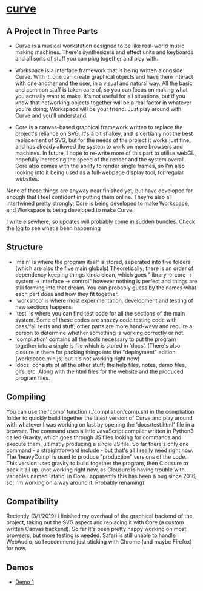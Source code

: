 # [curve](http://metasophiea.com/curve)

## A Project In Three Parts
- Curve is a musical workstation designed to be like real-world music making machines. There's synthesizers and effect units and keyboards and all sorts of stuff you can plug together and play with. 

- Workspace is a interface framework that is being written alongside Curve. With it, one can create graphical objects and have them interact with one another and the user, in a visual and natural way. All the basic and common stuff is taken care of, so you can focus on making what you actually want to make. It's not useful for all situations, but if you know that networking objects together will be a real factor in whatever you're doing; Workspace will be your friend. Just play around with Curve and you'll understand.

- Core is a canvas-based graphical framework written to replace the project's reliance on SVG. It's a bit shakey, and is certianly not the best replacement of SVG, but for the needs of the project it works just fine, and has already allowed the system to work on more browsers and machines. In future, I hope to re-write more of this part to utilise webGL, hopefully increasing the speed of the render and the system overall. Core also comes with the ability to render single frames, so I'm also looking into it being used as a full-webpage display tool, for regular websites.


None of these things are anyway near finished yet, but have developed far enough that I feel confident in putting them online. They're also all intertwined pretty strongly; Core is being developed to make Workspace, and Workspace is being developed to make Curve.

I write elsewhere, so updates will probably come in sudden bundles. Check the [log](docs/notes/log) to see what's been happening

## Structure
- 'main' is where the program itself is stored, seperated into five folders (which are also the five main globals) Theoretically; there is an order of dependency keeping things kinda clean, which goes "library -> core -> system -> interface -> control" however nothing is perfect and things are still forming into that dream. You can probably guess by the names what each part does and how they fit together.
- 'workshop' is where most experimentation, development and testing of new sections happens
- 'test' is where you can find test code for all the sections of the main system. Some of these codes are snazzy code testing code with pass/fail tests and stuff; other parts are more hand-wavy and require a person to determine whether something is working correctly or not.
- 'compliation' contains all the tools necessary to put the program together into a single js file which is stored in 'docs'. (There's also closure in there for packing things into the "deployment" edition (workspace.min.js) but it's not working right now)
- 'docs' consists of all the other stuff; the help files, notes, demo files, gifs, etc. Along with the html files for the website and the produced program files.

## Compiling
You can use the 'comp' function (./compliation/comp.sh) in the compliation folder to quickly build together the latest version of Curve and play around with whatever I was working on last by opening the 'docs/test.html' file in a browser.
The command uses a little JavaScript compiler written in Python3 called Gravity, which goes through JS files looking for commands and execute them, ultimatly producing a single JS file. So far there's only one command - a straightforward include - but that's all I really need right now. The 'heavyComp' is used to produce "production" versions of the code. This version uses gravity to build together the program, then Clousure to pack it all up. (not working right now, as Clousure is having trouble with variables named 'static' in Core.. apparently this has been a bug since 2016, so, I'm working on a way around it. Probably renaming)

## Compatibility
Reciently (3/1/2019) I finished my overhaul of the graphical backend of the project, taking out the SVG aspect and replacing it with Core (a custom written Canvas backend). So far it's been pretty happy working on most browsers, but more testing is needed. Safari is still unable to handle WebAudio, so I recommend just sticking with Chrome (and maybe Firefox) for now.

## Demos
- [Demo 1](https://curve.metasophiea.com?demo=1) 
